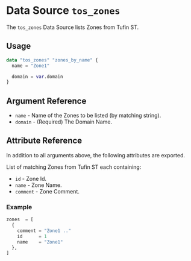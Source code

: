 # Data Source `tos_zones`

The `tos_zones` Data Source lists Zones from Tufin ST.

## Usage

```terraform
data "tos_zones" "zones_by_name" {
  name = "Zone1"

  domain = var.domain
}
```

## Argument Reference

* `name` - Name of the Zones to be listed (by matching string).
* `domain` - (Required) The Domain Name.

## Attribute Reference

In addition to all arguments above, the following attributes are exported.

List of matching Zones from Tufin ST each containing:

* `id` - Zone Id.
* `name` - Zone Name.
* `comment` - Zone Comment.

### Example

```terraform
zones  = [
  {
    comment = "Zone1 .."
    id      = 1
    name    = "Zone1"
  },
]
```

